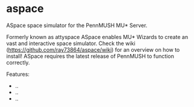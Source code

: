 aspace
======

ASpace space simulator for the PennMUSH MU* Server.

Formerly known as attyspace ASpace enables MU* Wizards to create an vast and interactive space simulator. Check the wiki (https://github.com/ray73864/aspace/wiki) for an overview on how to install! ASpace requires the latest release of PennMUSH to function correctly. 

Features:
* ..
* ..
* ..
